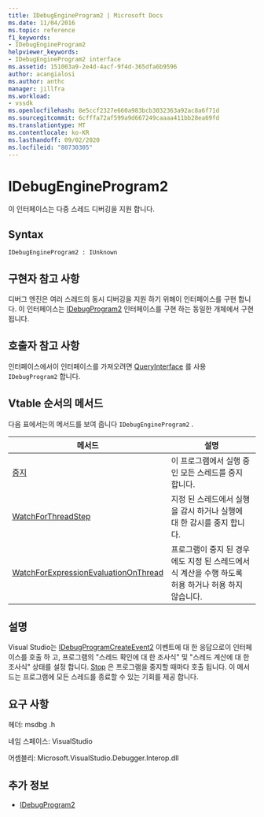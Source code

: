 ```yaml
---
title: IDebugEngineProgram2 | Microsoft Docs
ms.date: 11/04/2016
ms.topic: reference
f1_keywords:
- IDebugEngineProgram2
helpviewer_keywords:
- IDebugEngineProgram2 interface
ms.assetid: 151003a9-2e4d-4acf-9f4d-365dfa6b9596
author: acangialosi
ms.author: anthc
manager: jillfra
ms.workload:
- vssdk
ms.openlocfilehash: 8e5ccf2327e660a983bcb3032363a92ac8a6f71d
ms.sourcegitcommit: 6cfffa72af599a9d667249caaaa411bb28ea69fd
ms.translationtype: MT
ms.contentlocale: ko-KR
ms.lasthandoff: 09/02/2020
ms.locfileid: "80730305"
---
```

# <a name="idebugengineprogram2"></a>IDebugEngineProgram2
이 인터페이스는 다중 스레드 디버깅을 지원 합니다.

## <a name="syntax"></a>Syntax

```
IDebugEngineProgram2 : IUnknown
```

## <a name="notes-for-implementers"></a>구현자 참고 사항
 디버그 엔진은 여러 스레드의 동시 디버깅을 지원 하기 위해이 인터페이스를 구현 합니다. 이 인터페이스는 [IDebugProgram2](../../../extensibility/debugger/reference/idebugprogram2.md) 인터페이스를 구현 하는 동일한 개체에서 구현 됩니다.

## <a name="notes-for-callers"></a>호출자 참고 사항
 인터페이스에서이 인터페이스를 가져오려면 [QueryInterface](/cpp/atl/queryinterface) 를 사용 `IDebugProgram2` 합니다.

## <a name="methods-in-vtable-order"></a>Vtable 순서의 메서드
 다음 표에서는의 메서드를 보여 줍니다 `IDebugEngineProgram2` .

|메서드|설명|
|------------|-----------------|
|[중지](../../../extensibility/debugger/reference/idebugengineprogram2-stop.md)|이 프로그램에서 실행 중인 모든 스레드를 중지 합니다.|
|[WatchForThreadStep](../../../extensibility/debugger/reference/idebugengineprogram2-watchforthreadstep.md)|지정 된 스레드에서 실행을 감시 하거나 실행에 대 한 감시를 중지 합니다.|
|[WatchForExpressionEvaluationOnThread](../../../extensibility/debugger/reference/idebugengineprogram2-watchforexpressionevaluationonthread.md)|프로그램이 중지 된 경우에도 지정 된 스레드에서 식 계산을 수행 하도록 허용 하거나 허용 하지 않습니다.|

## <a name="remarks"></a>설명
 Visual Studio는 [IDebugProgramCreateEvent2](../../../extensibility/debugger/reference/idebugprogramcreateevent2.md) 이벤트에 대 한 응답으로이 인터페이스를 호출 하 고, 프로그램의 "스레드 확인에 대 한 조사식" 및 "스레드 계산에 대 한 조사식" 상태를 설정 합니다. [Stop](../../../extensibility/debugger/reference/idebugengineprogram2-stop.md) 은 프로그램을 중지할 때마다 호출 됩니다. 이 메서드는 프로그램에 모든 스레드를 종료할 수 있는 기회를 제공 합니다.

## <a name="requirements"></a>요구 사항
 헤더: msdbg .h

 네임 스페이스: VisualStudio

 어셈블리: Microsoft.VisualStudio.Debugger.Interop.dll

## <a name="see-also"></a>추가 정보
- [IDebugProgram2](../../../extensibility/debugger/reference/idebugprogram2.md)
